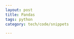 ```yaml
---
layout: post
title: Pandas
tags: python
category: tech/code/snippets

---
```


<script src="https://gist.github.com/selimslab/1e5fa0f8a6c331543a601c99d23e438c.js"></script>